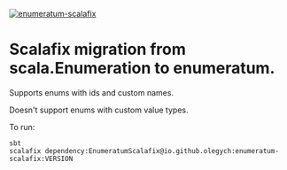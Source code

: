 [![enumeratum-scalafix](https://index.scala-lang.org/olegych/enumeratum-scalafix/enumeratum-scalafix/latest-by-scala-version.svg)](https://index.scala-lang.org/olegych/enumeratum-scalafix/enumeratum-scalafix)

# Scalafix migration from scala.Enumeration to enumeratum.

Supports enums with ids and custom names.

Doesn't support enums with custom value types.

To run:
```
sbt 
scalafix dependency:EnumeratumScalafix@io.github.olegych:enumeratum-scalafix:VERSION
```
